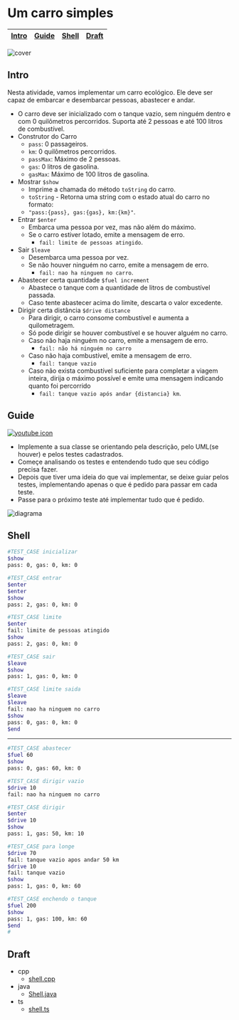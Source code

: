 # Um carro simples

<!-- toch -->
[Intro](#intro) | [Guide](#guide) | [Shell](#shell) | [Draft](#draft)
-- | -- | -- | --
<!-- toch -->

![cover](https://raw.githubusercontent.com/qxcodepoo/arcade/master/base/carro/cover.jpg)

## Intro

Nesta atividade, vamos implementar um carro ecológico. Ele deve ser capaz de embarcar e desembarcar pessoas, abastecer e andar.

- O carro deve ser inicializado com o tanque vazio, sem ninguém dentro e com 0 quilômetros percorridos. Suporta até 2 pessoas e até 100 litros de combustível.
- Construtor do Carro
  - `pass`: 0 passageiros.
  - `km`: 0 quilômetros percorridos.
  - `passMax`: Máximo de 2 pessoas.
  - `gas`: 0 litros de gasolina.
  - `gasMax`: Máximo de 100 litros de gasolina.
- Mostrar `$show`
  - Imprime a chamada do método `toString` do carro.
  - `toString` - Retorna uma string com o estado atual do carro no formato:
  - `"pass:{pass}, gas:{gas}, km:{km}"`.
- Entrar `$enter`
  - Embarca uma pessoa por vez, mas não além do máximo.
  - Se o carro estiver lotado, emite a mensagem de erro.
    - `fail: limite de pessoas atingido`.
- Sair `$leave`
  - Desembarca uma pessoa por vez.
  - Se não houver ninguém no carro, emite a mensagem de erro.
    - `fail: nao ha ninguem no carro`.
- Abastecer certa quantidade `$fuel increment`
  - Abastece o tanque com a quantidade de litros de combustível passada.
  - Caso tente abastecer acima do limite, descarta o valor excedente.
- Dirigir certa distância `$drive distance`
  - Para dirigir, o carro consome combustível e aumenta a quilometragem.
  - Só pode dirigir se houver combustível e se houver alguém no carro.
  - Caso não haja ninguém no carro, emite a mensagem de erro.
    - `fail: não há ninguém no carro`
  - Caso não haja combustível, emite a mensagem de erro.
    - `fail: tanque vazio`
  - Caso não exista combustível suficiente para completar a viagem inteira, dirija o máximo possível e emite uma mensagem indicando quanto foi percorrido
    - `fail: tanque vazio após andar {distancia} km`.

## Guide

[![youtube icon](https://raw.githubusercontent.com/qxcodepoo/arcade/master/base/carro/../youguide.png)](https://youtu.be/LM6KM4eLi3U)


- Implemente a sua classe se orientando pela descrição, pelo UML(se houver) e pelos testes cadastrados.
- Começe analisando os testes e entendendo tudo que seu código precisa fazer.
- Depois que tiver uma ideia do que vai implementar, se deixe guiar pelos testes, implementando apenas o que é pedido para passar em cada teste.
- Passe para o próximo teste até implementar tudo que é pedido.

![diagrama](https://raw.githubusercontent.com/qxcodepoo/arcade/master/base/carro/diagrama.png)

## Shell

```bash
#TEST_CASE inicializar
$show
pass: 0, gas: 0, km: 0

#TEST_CASE entrar
$enter
$enter
$show
pass: 2, gas: 0, km: 0

#TEST_CASE limite
$enter
fail: limite de pessoas atingido
$show
pass: 2, gas: 0, km: 0

#TEST_CASE sair
$leave
$show
pass: 1, gas: 0, km: 0

#TEST_CASE limite saida
$leave
$leave
fail: nao ha ninguem no carro
$show
pass: 0, gas: 0, km: 0
$end
```

***

```bash
#TEST_CASE abastecer
$fuel 60
$show
pass: 0, gas: 60, km: 0

#TEST_CASE dirigir vazio
$drive 10
fail: nao ha ninguem no carro

#TEST_CASE dirigir
$enter
$drive 10
$show
pass: 1, gas: 50, km: 10

#TEST_CASE para longe
$drive 70
fail: tanque vazio apos andar 50 km
$drive 10
fail: tanque vazio
$show
pass: 1, gas: 0, km: 60

#TEST_CASE enchendo o tanque
$fuel 200
$show
pass: 1, gas: 100, km: 60
$end
#
```

## Draft

<!-- links .cache/draft -->
- cpp
  - [shell.cpp](https://github.com/qxcodepoo/arcade/blob/master/base/carro/.cache/draft/cpp/shell.cpp)
- java
  - [Shell.java](https://github.com/qxcodepoo/arcade/blob/master/base/carro/.cache/draft/java/Shell.java)
- ts
  - [shell.ts](https://github.com/qxcodepoo/arcade/blob/master/base/carro/.cache/draft/ts/shell.ts)
<!-- links -->


